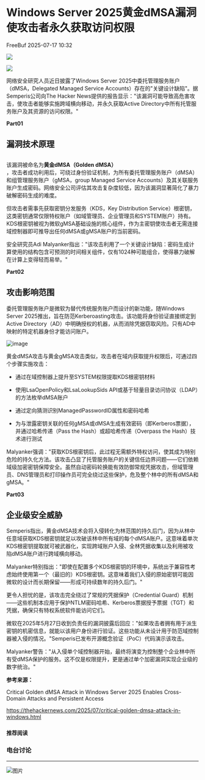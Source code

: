 #  Windows Server 2025黄金dMSA漏洞使攻击者永久获取访问权限  
 FreeBuf   2025-07-17 10:32  
  
![](https://mmbiz.qpic.cn/mmbiz_gif/qq5rfBadR38jUokdlWSNlAjmEsO1rzv3srXShFRuTKBGDwkj4gvYy34iajd6zQiaKl77Wsy9mjC0xBCRg0YgDIWg/640?wx_fmt=gif "")  
  
  
![](https://mmbiz.qpic.cn/mmbiz_jpg/qq5rfBadR381j7bBhb9jB2ODTEZ7HekWLic3vgG17zYbIZKBnXhWC3cLPv0fgNTicibTvHGbicPSogtiaZJ9VoIU2AA/640?wx_fmt=jpeg&from=appmsg "")  
  
  
网络安全研究人员近日披露了Windows Server 2025中委托管理服务账户（dMSA，Delegated Managed Service Accounts）存在的"关键设计缺陷"。据Semperis公司向The Hacker News提供的报告显示："该漏洞可能导致高危害攻击，使攻击者能够实施跨域横向移动，并永久获取Active Directory中所有托管服务账户及其资源的访问权限。"  
  
  
**Part01**  
## 漏洞技术原理  
##   
  
该漏洞被命名为**黄金dMSA（Golden dMSA）**  
，攻击者成功利用后，可绕过身份验证机制，为所有委托管理服务账户（dMSA）和组管理服务账户（gMSA，group Managed Service Accounts）及其关联服务账户生成密码。网络安全公司评估其攻击复杂度较低，因为该漏洞显著简化了暴力破解密码生成的难度。  
  
  
但攻击者需事先获取密钥分发服务（KDS，Key Distribution Service）根密钥，这类密钥通常仅限特权账户（如域管理员、企业管理员和SYSTEM账户）持有。KDS根密钥被视为微软gMSA基础设施的核心组件，作为主密钥使攻击者无需连接域控制器即可推导出任何dMSA或gMSA账户的当前密码。  
  
  
安全研究员Adi Malyanker指出："该攻击利用了一个关键设计缺陷：密码生成计算使用的结构包含可预测的时间相关组件，仅有1024种可能组合，使得暴力破解在计算上变得轻而易举。"  
  
  
**Part02**  
## 攻击影响范围  
  
  
委托管理服务账户是微软为替代传统服务账户而设计的新功能，随Windows Server 2025推出，旨在防范Kerberoasting攻击。该功能将身份验证直接绑定到Active Directory（AD）中明确授权的机器，从而消除凭据窃取风险。只有AD中映射的特定机器身份才能访问账户。  
  
  
![image](https://mmbiz.qpic.cn/mmbiz_jpg/qq5rfBadR381j7bBhb9jB2ODTEZ7HekWQH8Mu4lf2xF7Enagxr3XzVhZFSsxyYSwuYChfxtCtibe4F2EuwGicSXw/640?wx_fmt=jpeg&from=appmsg "")  
  
  
黄金dMSA攻击与黄金gMSA攻击类似，攻击者在域内获取提升权限后，可通过四个步骤实施攻击：  
- 通过在域控制器上提升至SYSTEM权限提取KDS根密钥材料  
  
- 使用LsaOpenPolicy和LsaLookupSids API或基于轻量目录访问协议（LDAP）的方法枚举dMSA账户  
  
- 通过定向猜测识别ManagedPasswordID属性和密码哈希  
  
- 为与泄露密钥关联的任何gMSA或dMSA生成有效密码（即Kerberos票据），并通过哈希传递（Pass the Hash）或超哈希传递（Overpass the Hash）技术进行测试  
  
Malyanker强调："获取KDS根密钥后，此过程无需额外特权访问，使其成为特别危险的持久化方法。该攻击凸显了托管服务账户的关键信任边界问题——它们依赖域级加密密钥保障安全。虽然自动密码轮换能有效防御常规凭据攻击，但域管理员、DNS管理员和打印操作员可完全绕过这些保护，危及整个林中的所有dMSA和gMSA。"  
  
  
**Part03**  
## 企业级安全威胁  
  
  
Semperis指出，黄金dMSA技术会将入侵转化为林范围的持久后门，因为从林中任意域获取KDS根密钥就足以攻破该林中所有域的每个dMSA账户。这意味着单次KDS根密钥提取就可被武器化，实现跨域账户入侵、全林凭据收集以及利用被攻陷dMSA账户进行跨域横向移动。  
  
  
Malyanker特别指出："即使在配置多个KDS根密钥的环境中，系统出于兼容性考虑始终使用第一个（最旧的）KDS根密钥。这意味着我们入侵的原始密钥可能因微软的设计而长期保留——形成可持续数年的持久后门。"  
  
  
更令人担忧的是，该攻击完全绕过了常规的凭据保护（Credential Guard）机制——这些机制本应用于保护NTLM密码哈希、Kerberos票据授予票据（TGT）和凭据，确保只有特权系统软件能访问它们。  
  
  
微软在2025年5月27日收到负责任的漏洞披露后回应："如果攻击者拥有用于派生密钥的机密信息，就能以该用户身份进行验证。这些功能从未设计用于防范域控制器被入侵的情况。"Semperis已发布开源概念验证（PoC）代码演示该攻击。  
  
  
Malyanker警告："从入侵单个域控制器开始，最终将演变为控制整个企业林中所有受dMSA保护的服务。这不仅是权限提升，更是通过单个加密漏洞实现企业级的数字统治。"  
  
  
**参考来源：**  
  
Critical Golden dMSA Attack in Windows Server 2025 Enables Cross-Domain Attacks and Persistent Access  
  
https://thehackernews.com/2025/07/critical-golden-dmsa-attack-in-windows.html  
  
  
###   
###   
###   
  
**推荐阅读**  
  
[](https://mp.weixin.qq.com/s?__biz=MjM5NjA0NjgyMA==&mid=2651324992&idx=1&sn=8303e67651ddba23a73497aeb18955fa&scene=21#wechat_redirect)  
  
### 电台讨论  
  
****  
  
  
  
![图片](https://mmbiz.qpic.cn/mmbiz_gif/qq5rfBadR3icF8RMnJbsqatMibR6OicVrUDaz0fyxNtBDpPlLfibJZILzHQcwaKkb4ia57xAShIJfQ54HjOG1oPXBew/640?wx_fmt=gif&wxfrom=5&wx_lazy=1&tp=webp "")  
  
   
  
